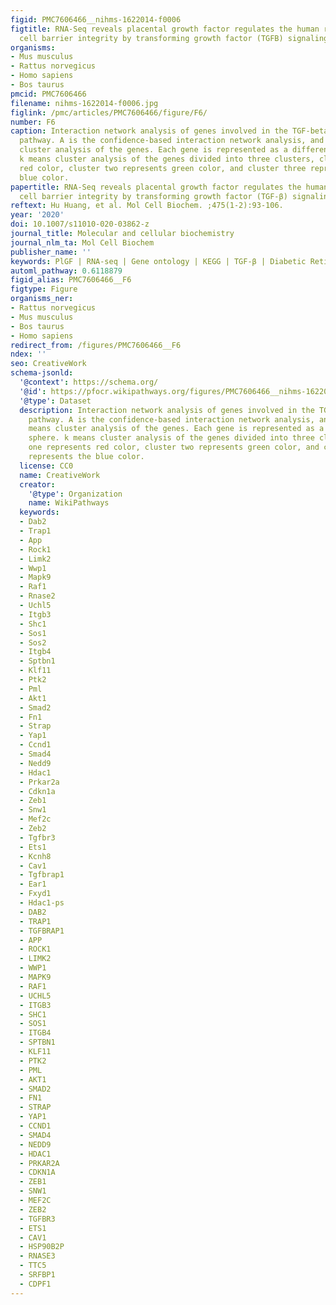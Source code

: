 ```yaml
---
figid: PMC7606466__nihms-1622014-f0006
figtitle: RNA-Seq reveals placental growth factor regulates the human retinal endothelial
  cell barrier integrity by transforming growth factor (TGFB) signaling
organisms:
- Mus musculus
- Rattus norvegicus
- Homo sapiens
- Bos taurus
pmcid: PMC7606466
filename: nihms-1622014-f0006.jpg
figlink: /pmc/articles/PMC7606466/figure/F6/
number: F6
caption: Interaction network analysis of genes involved in the TGF-beta signaling
  pathway. A is the confidence-based interaction network analysis, and B is a k means
  cluster analysis of the genes. Each gene is represented as a different color sphere.
  k means cluster analysis of the genes divided into three clusters, cluster one represents
  red color, cluster two represents green color, and cluster three represents the
  blue color.
papertitle: RNA-Seq reveals placental growth factor regulates the human retinal endothelial
  cell barrier integrity by transforming growth factor (TGF-β) signaling.
reftext: Hu Huang, et al. Mol Cell Biochem. ;475(1-2):93-106.
year: '2020'
doi: 10.1007/s11010-020-03862-z
journal_title: Molecular and cellular biochemistry
journal_nlm_ta: Mol Cell Biochem
publisher_name: ''
keywords: PlGF | RNA-seq | Gene ontology | KEGG | TGF-β | Diabetic Retinopathy
automl_pathway: 0.6118879
figid_alias: PMC7606466__F6
figtype: Figure
organisms_ner:
- Rattus norvegicus
- Mus musculus
- Bos taurus
- Homo sapiens
redirect_from: /figures/PMC7606466__F6
ndex: ''
seo: CreativeWork
schema-jsonld:
  '@context': https://schema.org/
  '@id': https://pfocr.wikipathways.org/figures/PMC7606466__nihms-1622014-f0006.html
  '@type': Dataset
  description: Interaction network analysis of genes involved in the TGF-beta signaling
    pathway. A is the confidence-based interaction network analysis, and B is a k
    means cluster analysis of the genes. Each gene is represented as a different color
    sphere. k means cluster analysis of the genes divided into three clusters, cluster
    one represents red color, cluster two represents green color, and cluster three
    represents the blue color.
  license: CC0
  name: CreativeWork
  creator:
    '@type': Organization
    name: WikiPathways
  keywords:
  - Dab2
  - Trap1
  - App
  - Rock1
  - Limk2
  - Wwp1
  - Mapk9
  - Raf1
  - Rnase2
  - Uchl5
  - Itgb3
  - Shc1
  - Sos1
  - Sos2
  - Itgb4
  - Sptbn1
  - Klf11
  - Ptk2
  - Pml
  - Akt1
  - Smad2
  - Fn1
  - Strap
  - Yap1
  - Ccnd1
  - Smad4
  - Nedd9
  - Hdac1
  - Prkar2a
  - Cdkn1a
  - Zeb1
  - Snw1
  - Mef2c
  - Zeb2
  - Tgfbr3
  - Ets1
  - Kcnh8
  - Cav1
  - Tgfbrap1
  - Ear1
  - Fxyd1
  - Hdac1-ps
  - DAB2
  - TRAP1
  - TGFBRAP1
  - APP
  - ROCK1
  - LIMK2
  - WWP1
  - MAPK9
  - RAF1
  - UCHL5
  - ITGB3
  - SHC1
  - SOS1
  - ITGB4
  - SPTBN1
  - KLF11
  - PTK2
  - PML
  - AKT1
  - SMAD2
  - FN1
  - STRAP
  - YAP1
  - CCND1
  - SMAD4
  - NEDD9
  - HDAC1
  - PRKAR2A
  - CDKN1A
  - ZEB1
  - SNW1
  - MEF2C
  - ZEB2
  - TGFBR3
  - ETS1
  - CAV1
  - HSP90B2P
  - RNASE3
  - TTC5
  - SRFBP1
  - CDPF1
---
```

